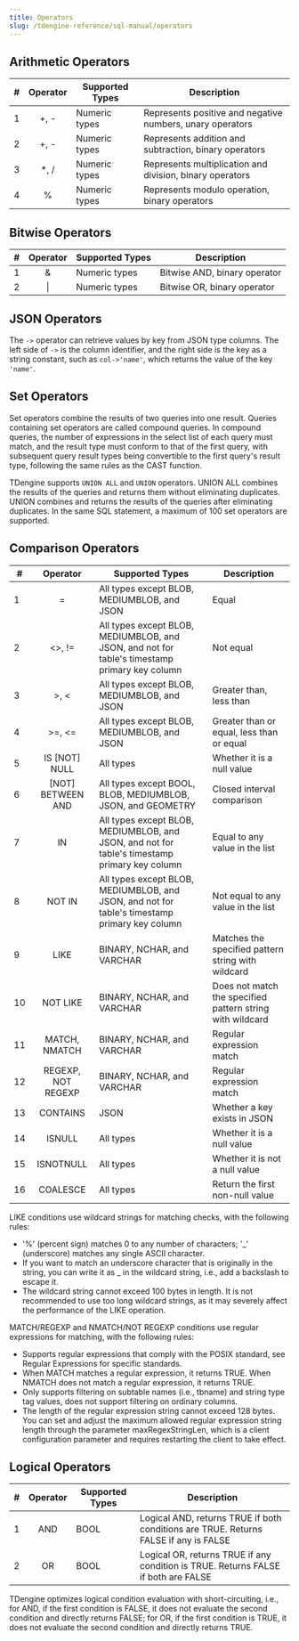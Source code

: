 ```yaml
---
title: Operators
slug: /tdengine-reference/sql-manual/operators
---
```

## Arithmetic Operators

| #   | **Operator** | **Supported Types** | **Description**                   |
| --- | :----------: | ------------------- | --------------------------------- |
| 1   |    +, -      | Numeric types       | Represents positive and negative numbers, unary operators |
| 2   |    +, -      | Numeric types       | Represents addition and subtraction, binary operators |
| 3   |   \*, /      | Numeric types       | Represents multiplication and division, binary operators |
| 4   |     %        | Numeric types       | Represents modulo operation, binary operators   |

## Bitwise Operators

| #   | **Operator** | **Supported Types** | **Description**           |
| --- | :----------: | ------------------- | ------------------------- |
| 1   |     &        | Numeric types       | Bitwise AND, binary operator |
| 2   |     \|       | Numeric types       | Bitwise OR, binary operator |

## JSON Operators

The `->` operator can retrieve values by key from JSON type columns. The left side of `->` is the column identifier, and the right side is the key as a string constant, such as `col->'name'`, which returns the value of the key `'name'`.

## Set Operators

Set operators combine the results of two queries into one result. Queries containing set operators are called compound queries. In compound queries, the number of expressions in the select list of each query must match, and the result type must conform to that of the first query, with subsequent query result types being convertible to the first query's result type, following the same rules as the CAST function.

TDengine supports `UNION ALL` and `UNION` operators. UNION ALL combines the results of the queries and returns them without eliminating duplicates. UNION combines and returns the results of the queries after eliminating duplicates. In the same SQL statement, a maximum of 100 set operators are supported.

## Comparison Operators

| #   |    **Operator**     | **Supported Types**                                                       | **Description**             |
| --- | :-----------------: | ------------------------------------------------------------------------ | -------------------------- |
| 1   |         =           | All types except BLOB, MEDIUMBLOB, and JSON                              | Equal                      |
| 2   |      \<>, !=        | All types except BLOB, MEDIUMBLOB, and JSON, and not for table's timestamp primary key column | Not equal                  |
| 3   |      >, \<         | All types except BLOB, MEDIUMBLOB, and JSON                              | Greater than, less than    |
| 4   |     >=, \<=        | All types except BLOB, MEDIUMBLOB, and JSON                              | Greater than or equal, less than or equal |
| 5   |   IS [NOT] NULL     | All types                                                                 | Whether it is a null value |
| 6   | [NOT] BETWEEN AND   | All types except BOOL, BLOB, MEDIUMBLOB, JSON, and GEOMETRY              | Closed interval comparison |
| 7   |        IN           | All types except BLOB, MEDIUMBLOB, and JSON, and not for table's timestamp primary key column | Equal to any value in the list |
| 8   |      NOT IN         | All types except BLOB, MEDIUMBLOB, and JSON, and not for table's timestamp primary key column | Not equal to any value in the list |
| 9   |       LIKE          | BINARY, NCHAR, and VARCHAR                                               | Matches the specified pattern string with wildcard |
| 10  |      NOT LIKE       | BINARY, NCHAR, and VARCHAR                                               | Does not match the specified pattern string with wildcard |
| 11  |   MATCH, NMATCH     | BINARY, NCHAR, and VARCHAR                                               | Regular expression match   |
| 12  |   REGEXP, NOT REGEXP     | BINARY, NCHAR, and VARCHAR                                               | Regular expression match   |
| 13  |     CONTAINS        | JSON                                                                     | Whether a key exists in JSON |
| 14  |     ISNULL          | All types                                                                | Whether it is a null value      |
| 15  |     ISNOTNULL       | All types                                                                | Whether it is not a null value  |
| 16  |     COALESCE        | All types                                                                | Return the first non-null value |

LIKE conditions use wildcard strings for matching checks, with the following rules:

- '%' (percent sign) matches 0 to any number of characters; '_' (underscore) matches any single ASCII character.
- If you want to match an underscore character that is originally in the string, you can write it as \_ in the wildcard string, i.e., add a backslash to escape it.
- The wildcard string cannot exceed 100 bytes in length. It is not recommended to use too long wildcard strings, as it may severely affect the performance of the LIKE operation.

MATCH/REGEXP and NMATCH/NOT REGEXP conditions use regular expressions for matching, with the following rules:

- Supports regular expressions that comply with the POSIX standard, see Regular Expressions for specific standards.
- When MATCH matches a regular expression, it returns TRUE. When NMATCH does not match a regular expression, it returns TRUE.
- Only supports filtering on subtable names (i.e., tbname) and string type tag values, does not support filtering on ordinary columns.
- The length of the regular expression string cannot exceed 128 bytes. You can set and adjust the maximum allowed regular expression string length through the parameter maxRegexStringLen, which is a client configuration parameter and requires restarting the client to take effect.

## Logical Operators

| #   | **Operator** | **Supported Types** | **Description**                                                                 |
| --- | :----------: | ------------------- | ------------------------------------------------------------------------------- |
| 1   |     AND      | BOOL                | Logical AND, returns TRUE if both conditions are TRUE. Returns FALSE if any is FALSE |
| 2   |      OR      | BOOL                | Logical OR, returns TRUE if any condition is TRUE. Returns FALSE if both are FALSE |

TDengine optimizes logical condition evaluation with short-circuiting, i.e., for AND, if the first condition is FALSE, it does not evaluate the second condition and directly returns FALSE; for OR, if the first condition is TRUE, it does not evaluate the second condition and directly returns TRUE.
